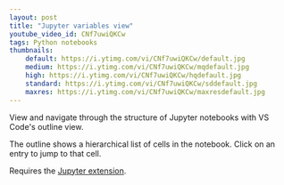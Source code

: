 ```yaml
---
layout: post
title: "Jupyter variables view"
youtube_video_id: CNf7uwiQKCw
tags: Python notebooks
thumbnails:
    default: https://i.ytimg.com/vi/CNf7uwiQKCw/default.jpg
    medium: https://i.ytimg.com/vi/CNf7uwiQKCw/mqdefault.jpg
    high: https://i.ytimg.com/vi/CNf7uwiQKCw/hqdefault.jpg
    standard: https://i.ytimg.com/vi/CNf7uwiQKCw/sddefault.jpg
    maxres: https://i.ytimg.com/vi/CNf7uwiQKCw/maxresdefault.jpg
---
```


View and navigate through the structure of Jupyter notebooks with VS Code's outline view.

The outline shows a hierarchical list of cells in the notebook. Click on an entry to jump to that cell.

Requires the [Jupyter extension](https://marketplace.visualstudio.com/items?itemName=ms-toolsai.jupyter).